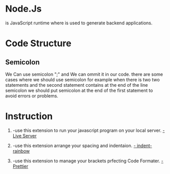 # Node.Js
is JavaScript runtime where is used to generate backend applications.
# Code Structure

<h2>Semicolon</h2>
We Can use semicolon ";" and We can ommit it in our code.
there are some cases where we should use semicolon for example
when there is two two statements and the second statement contains 
at the end of the line semicolon we should put semicolon at the end 
of the first statement to avoid errors or problems.

# Instruction
<ol>
<li>


 -use this extension to run your javascript program on your local server.
    [- Live Server]([https://vscode.dev/github/Islam-Turky/JavaScript-Tutorial/blob/master](https://marketplace.visualstudio.com/items?itemName=ritwickdey.LiveServer))
</li>
<li>


 -use this extension arrange your spacing and indentaion.
    [- indent-rainbow]([https://vscode.dev/github/Islam-Turky/JavaScript-Tutorial/blob/master](https://marketplace.visualstudio.com/items?itemName=oderwat.indent-rainbow))
</li>
<li>


 -use this extension to manage your brackets prfecting Code Formater.
    [- Prettier]([https://vscode.dev/github/Islam-Turky/JavaScript-Tutorial/blob/master](https://marketplace.visualstudio.com/items?itemName=esbenp.prettier-vscode))
</li>
</ol>
